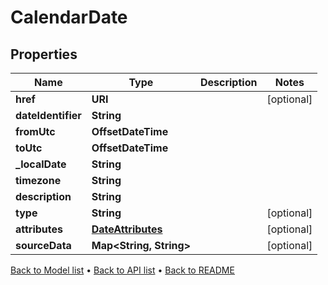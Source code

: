 

# CalendarDate


## Properties

| Name | Type | Description | Notes |
|------------ | ------------- | ------------- | -------------|
|**href** | **URI** |  |  [optional] |
|**dateIdentifier** | **String** |  |  |
|**fromUtc** | **OffsetDateTime** |  |  |
|**toUtc** | **OffsetDateTime** |  |  |
|**_localDate** | **String** |  |  |
|**timezone** | **String** |  |  |
|**description** | **String** |  |  |
|**type** | **String** |  |  [optional] |
|**attributes** | [**DateAttributes**](DateAttributes.md) |  |  [optional] |
|**sourceData** | **Map&lt;String, String&gt;** |  |  [optional] |



[Back to Model list](../README.md#documentation-for-models) &#8226; [Back to API list](../README.md#documentation-for-api-endpoints) &#8226; [Back to README](../README.md)



